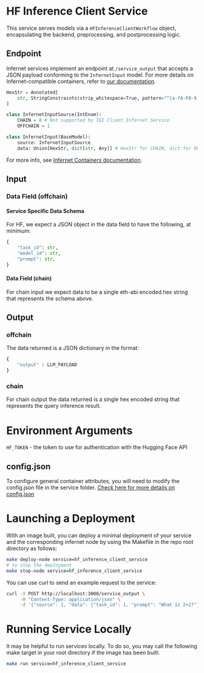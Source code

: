 # HF Inference Client Service

This service serves models via a `HFInferenceClientWorkflow` object, encapsulating the backend, preprocessing, and postprocessing logic.


## Endpoint

Infernet services implement an endpoint at `/service_output` that accepts a JSON payload conforming to the `InfernetInput` model. For more details on Infernet-compatible containers, refer to [our documentation](https://docs.ritual.net/infernet/node/containers).

```python
HexStr = Annotated[
    str, StringConstraints(strip_whitespace=True, pattern="^[a-fA-F0-9]+$")
]

class InfernetInputSource(IntEnum):
    CHAIN = 0 # Not supported by TGI Client Infernet Service
    OFFCHAIN = 1

class InfernetInput(BaseModel):
    source: InfernetInputSource
    data: Union[HexStr, dict[str, Any]] # HexStr for CHAIN, dict for OFFCHAIN
```
For more info, see [Infernet Containers documentation](https://docs.ritual.net/infernet/node/containers#input-format).

## Input

### Data Field (offchain)

#### Service Specific Data Schema
For HF, we expect a JSON object in the data field to have the following, at minimum:

```python
{
    "task_id": str,
    "model_id": str,
    "prompt": str,
}
```
#### Data Field (chain)
For chain input we expect data to be a single eth-abi encoded hex string that represents the schema above.

## Output
### offchain
The data returned is a JSON dictionary in the format:

```bash
{
    "output" : LLM_PAYLOAD
}
```
### chain
For chain output the data returned is a single hex encoded string that represents the query inference result.

# Environment Arguments

`HF_TOKEN` - the token to use for authentication with the Hugging Face API

## config.json

To configure general container attributes, you will need to modify the config.json file in the service folder.
[Check here for more details on config.json](https://docs.ritual.net/infernet/node/configuration)

# Launching a Deployment

With an image built, you can deploy a minimal deployment of your service and the corresponding infernet node by using the Makefile in the repo root directory as follows:

```bash
make deploy-node service=hf_inference_client_service
# to stop the deployment
make stop-node service=hf_inference_client_service
```

You can use curl to send an example request to the service:


```bash
curl -X POST http://localhost:3000/service_output \
     -H "Content-Type: application/json" \
     -d '{"source": 1, "data": {"task_id": 1, "prompt": "What is 2+2?"}}'
```

# Running Service Locally
It may be helpful to run services locally. To do so, you may call the following make target in your root directory if the image has been built:

```bash
make run service=hf_inference_client_service
```
